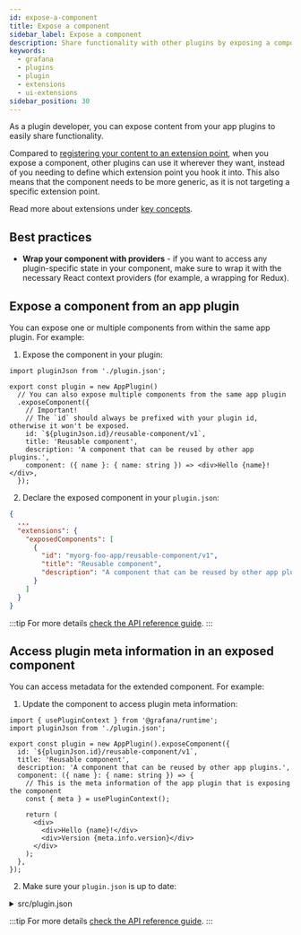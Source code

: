 ```yaml
---
id: expose-a-component
title: Expose a component
sidebar_label: Expose a component
description: Share functionality with other plugins by exposing a component.
keywords:
  - grafana
  - plugins
  - plugin
  - extensions
  - ui-extensions
sidebar_position: 30
---
```


As a plugin developer, you can expose content from your app plugins to easily share functionality.

Compared to [registering your content to an extension point](./register-an-extension), when you expose a component, other plugins can use it wherever they want, instead of you needing to define which extension point you hook it into. This also means that the component needs to be more generic, as it is not targeting a specific extension point.

Read more about extensions under [key concepts](./ui-extensions.md).

## Best practices

- **Wrap your component with providers** - if you want to access any plugin-specific state in your component, make sure to wrap it with the necessary React context providers (for example, a wrapping for Redux).

## Expose a component from an app plugin

You can expose one or multiple components from within the same app plugin. For example:

1. Expose the component in your plugin:

```tsx title="src/module.tsx"
import pluginJson from './plugin.json';

export const plugin = new AppPlugin()
  // You can also expose multiple components from the same app plugin
  .exposeComponent({
    // Important!
    // The `id` should always be prefixed with your plugin id, otherwise it won't be exposed.
    id: `${pluginJson.id}/reusable-component/v1`,
    title: 'Reusable component',
    description: 'A component that can be reused by other app plugins.',
    component: ({ name }: { name: string }) => <div>Hello {name}!</div>,
  });
```

2. Declare the exposed component in your `plugin.json`:

```json title="src/plugin.json"
{
  ...
  "extensions": {
    "exposedComponents": [
      {
        "id": "myorg-foo-app/reusable-component/v1",
        "title": "Reusable component",
        "description": "A component that can be reused by other app plugins."
      }
    ]
  }
}
```

:::tip
For more details [check the API reference guide](../../reference/ui-extensions-reference/ui-extensions.md).
:::

## Access plugin meta information in an exposed component

You can access metadata for the extended component. For example:

1. Update the component to access plugin meta information:

```tsx title="src/module.tsx"
import { usePluginContext } from '@grafana/runtime';
import pluginJson from './plugin.json';

export const plugin = new AppPlugin().exposeComponent({
  id: `${pluginJson.id}/reusable-component/v1`,
  title: 'Reusable component',
  description: 'A component that can be reused by other app plugins.',
  component: ({ name }: { name: string }) => {
    // This is the meta information of the app plugin that is exposing the component
    const { meta } = usePluginContext();

    return (
      <div>
        <div>Hello {name}!</div>
        <div>Version {meta.info.version}</div>
      </div>
    );
  },
});
```

2. Make sure your `plugin.json` is up to date:
<details>
<summary>src/plugin.json</summary>

```json title="src/plugin.json"
{
  ...
  "extensions": {
    "exposedComponents": [
      {
        "id": "myorg-foo-app/reusable-component/v1",
        "title": "Reusable component",
        "description": "A component that can be reused by other app plugins."
      }
    ]
  }
}
```

</details>

:::tip
For more details [check the API reference guide](../../reference/ui-extensions-reference/ui-extensions.md).
:::
